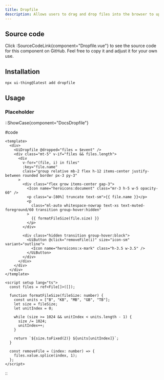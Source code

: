 ```yaml
---
title: Dropfile
description: Allows users to drag and drop files into the browser to upload them.
---
```


## Source code

Click :SourceCodeLink{component="Dropfile.vue"} to see the source code for this component on GitHub. Feel free to copy it and adjust it for your own use.

## Installation

```bash
npx ui-thing@latest add dropfile
```

## Usage

### Placeholder

::ShowCase{component="DocsDropfile"}

#code

```vue [DocsDropfile.vue]
<template>
  <div>
    <UiDropfile @dropped="files = $event" />
    <div class="mt-5" v-if="files && files.length">
      <div
        v-for="(file, i) in files"
        :key="file.name"
        class="group relative mb-2 flex h-12 items-center justify-between rounded border px-3 py-3"
      >
        <div class="flex grow items-center gap-3">
          <Icon name="heroicons:document" class="mr-3 h-5 w-5 opacity-60" />
          <p class="w-[80%] truncate text-sm">{{ file.name }}</p>
          <p
            class="ml-auto whitespace-nowrap text-xs text-muted-foreground/60 transition group-hover:hidden"
          >
            {{ formatFileSize(file.size) }}
          </p>
        </div>

        <div class="hidden transition group-hover:block">
          <UiButton @click="removeFile(i)" size="icon-sm" variant="outline">
            <Icon name="heroicons:x-mark" class="h-3.5 w-3.5" />
          </UiButton>
        </div>
      </div>
    </div>
  </div>
</template>

<script setup lang="ts">
  const files = ref<File[]>([]);

  function formatFileSize(fileSize: number) {
    const units = ["B", "KB", "MB", "GB", "TB"];
    let size = fileSize;
    let unitIndex = 0;

    while (size >= 1024 && unitIndex < units.length - 1) {
      size /= 1024;
      unitIndex++;
    }

    return `${size.toFixed(2)} ${units[unitIndex]}`;
  }

  const removeFile = (index: number) => {
    files.value.splice(index, 1);
  };
</script>
```

::
